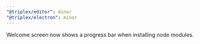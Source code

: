 ```yaml
---
"@triplex/editor": minor
"@triplex/electron": minor
---
```


Welcome screen now shows a progress bar when installing node modules.
